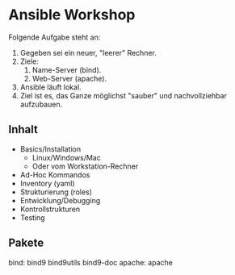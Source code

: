 # Ansible Workshop

Folgende Aufgabe steht an:
1. Gegeben sei ein neuer, "leerer" Rechner.
2. Ziele:
   1. Name-Server (bind).
   2. Web-Server (apache).
3. Ansible läuft lokal.
4. Ziel ist es, das Ganze möglichst "sauber" und nachvollziehbar aufzubauen.

## Inhalt

* Basics/Installation
   * Linux/Windows/Mac
   * Oder vom Workstation-Rechner
* Ad-Hoc Kommandos
* Inventory (yaml)
* Strukturierung (roles)
* Entwicklung/Debugging
* Kontrollstrukturen
* Testing


## Pakete

bind: bind9 bind9utils bind9-doc
apache: apache

